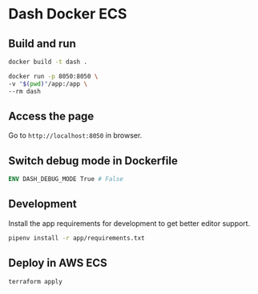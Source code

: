 # Dash Docker ECS



## Build and run

```sh
docker build -t dash .

docker run -p 8050:8050 \
-v "$(pwd)"/app:/app \
--rm dash
```

## Access the page

Go to `http://localhost:8050` in browser.

## Switch debug mode in Dockerfile

```dockerfile
ENV DASH_DEBUG_MODE True # False
```

## Development

Install the app requirements for development to get better editor support.

```sh
pipenv install -r app/requirements.txt
```


## Deploy in AWS ECS

```sh
terraform apply
```
